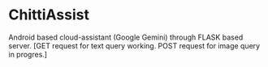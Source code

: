 # ChittiAssist

Android based cloud-assistant (Google Gemini) through FLASK based server. 
[GET request for text query working. POST request for image query in progres.]
